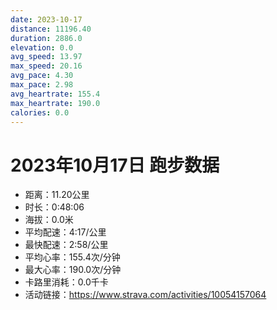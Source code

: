 ```yaml
---
date: 2023-10-17
distance: 11196.40
duration: 2886.0
elevation: 0.0
avg_speed: 13.97
max_speed: 20.16
avg_pace: 4.30
max_pace: 2.98
avg_heartrate: 155.4
max_heartrate: 190.0
calories: 0.0
---
```


# 2023年10月17日 跑步数据

- 距离：11.20公里
- 时长：0:48:06
- 海拔：0.0米
- 平均配速：4:17/公里
- 最快配速：2:58/公里
- 平均心率：155.4次/分钟
- 最大心率：190.0次/分钟
- 卡路里消耗：0.0千卡
- 活动链接：https://www.strava.com/activities/10054157064
